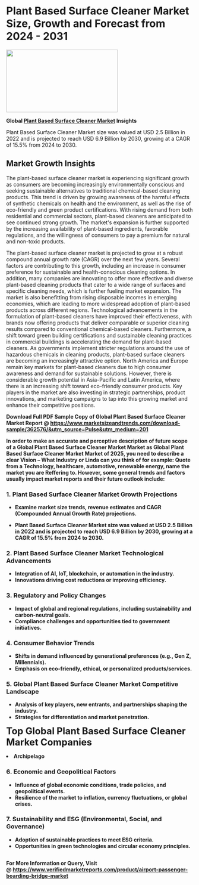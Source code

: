 <H1>Plant Based Surface Cleaner Market Size, Growth and Forecast from 2024 - 2031</H1><img class="aligncenter size-medium wp-image-584254" src="https://thirdeyenews.in/wp-content/uploads/2024/09/Global-Market-Research-300x168.jpeg" alt="" width="300" height="168" /><p><strong>Global&nbsp;<a href="https://www.marketsizeandtrends.com/download-sample/362576/&amp;utm_source=Pulse&amp;utm_medium=201">Plant Based Surface Cleaner Market</a> Insights</strong></p><p>Plant Based Surface Cleaner Market size was valued at USD 2.5 Billion in 2022 and is projected to reach USD 6.9 Billion by 2030, growing at a CAGR of 15.5% from 2024 to 2030.</p><p><h2>Market Growth Insights</h2> <p>The plant-based surface cleaner market is experiencing significant growth as consumers are becoming increasingly environmentally conscious and seeking sustainable alternatives to traditional chemical-based cleaning products. This trend is driven by growing awareness of the harmful effects of synthetic chemicals on health and the environment, as well as the rise of eco-friendly and green product certifications. With rising demand from both residential and commercial sectors, plant-based cleaners are anticipated to see continued strong growth. The market's expansion is further supported by the increasing availability of plant-based ingredients, favorable regulations, and the willingness of consumers to pay a premium for natural and non-toxic products.</p> <p><strong></strong></p> <p>The plant-based surface cleaner market is projected to grow at a robust compound annual growth rate (CAGR) over the next few years. Several factors are contributing to this growth, including an increase in consumer preference for sustainable and health-conscious cleaning options. In addition, many companies are innovating to offer more effective and diverse plant-based cleaning products that cater to a wide range of surfaces and specific cleaning needs, which is further fueling market expansion. The market is also benefitting from rising disposable incomes in emerging economies, which are leading to more widespread adoption of plant-based products across different regions. Technological advancements in the formulation of plant-based cleaners have improved their effectiveness, with brands now offering products that deliver comparable or superior cleaning results compared to conventional chemical-based cleaners. Furthermore, a shift toward green building certifications and sustainable cleaning practices in commercial buildings is accelerating the demand for plant-based cleaners. As governments implement stricter regulations around the use of hazardous chemicals in cleaning products, plant-based surface cleaners are becoming an increasingly attractive option. North America and Europe remain key markets for plant-based cleaners due to high consumer awareness and demand for sustainable solutions. However, there is considerable growth potential in Asia-Pacific and Latin America, where there is an increasing shift toward eco-friendly consumer products. Key players in the market are also investing in strategic partnerships, product innovations, and marketing campaigns to tap into this growing market and enhance their competitive positions.</p> <p><strong></p><p><span class=""><strong>Download Full PDF Sample Copy of Global Plant Based Surface Cleaner Market Report</strong> @ <a href="https://www.marketsizeandtrends.com/download-sample/362576/&amp;utm_source=Pulse&amp;utm_medium=201" target="_blank">https://www.marketsizeandtrends.com/download-sample/362576/&amp;utm_source=Pulse&amp;utm_medium=201</a></span></p><p>In order to make an accurate and perceptive description of future scope of a Global&nbsp;Plant Based Surface Cleaner Market Market as Global&nbsp;Plant Based Surface Cleaner Market Market of 2025, you need to describe a clear Vision &ndash; What Industry or Linda can you think of for example: Quote from a Technology, healthcare, automotive, renewable energy, name the market you are Reffering to. However, some general trends and factors usually impact market reports and their future outlook include:</p><h3>1.&nbsp;<strong>Plant Based Surface Cleaner Market Growth Projections</strong></h3><ul><li>Examine market size trends, revenue estimates and CAGR (Compounded Annual Growth Rate) projections.</li><li><p>Plant Based Surface Cleaner Market size was valued at USD 2.5 Billion in 2022 and is projected to reach USD 6.9 Billion by 2030, growing at a CAGR of 15.5% from 2024 to 2030.</p></li></ul><h3>2.&nbsp;<strong>Plant Based Surface Cleaner Market Technological Advancements</strong></h3><ul><li>Integration of AI, IoT, blockchain, or automation in the industry.</li><li>Innovations driving cost reductions or improving efficiency.</li></ul><h3>3.&nbsp;<strong>Regulatory and Policy Changes</strong></h3><ul><li>Impact of global and regional regulations, including sustainability and carbon-neutral goals.</li><li>Compliance challenges and opportunities tied to government initiatives.</li></ul><h3>4.&nbsp;<strong>Consumer Behavior Trends</strong></h3><ul><li>Shifts in demand influenced by generational preferences (e.g., Gen Z, Millennials).</li><li>Emphasis on eco-friendly, ethical, or personalized products/services.</li></ul><h3>5.&nbsp;<strong>Global Plant Based Surface Cleaner Market Competitive Landscape</strong></h3><ul><li>Analysis of key players, new entrants, and partnerships shaping the industry.</li><li>Strategies for differentiation and market penetration.</li></ul><p data-pm-slice="1 1 []"><span style="color: inherit; font-family: inherit; font-size: 25px;">Top Global Plant Based Surface Cleaner Market Companies</span></p><div class="" data-test-id=""><p><li>Archipelago</li></p></div><h3>6.&nbsp;<strong>Economic and Geopolitical Factors</strong></h3><ul><li>Influence of global economic conditions, trade policies, and geopolitical events.</li><li>Resilience of the market to inflation, currency fluctuations, or global crises.</li></ul><h3>7.&nbsp;<strong>Sustainability and ESG (Environmental, Social, and Governance)</strong></h3><ul><li>Adoption of sustainable practices to meet ESG criteria.</li><li>Opportunities in green technologies and circular economy principles.</li></ul><h2><strong style="font-size: 14px;">For More Information or Query, Visit @&nbsp;</strong><a style="background-color: #ffffff; font-size: 14px;" href="https://www.marketsizeandtrends.com/report/plant-based-surface-cleaner-market/" target="_blank">https://www.verifiedmarketreports.com/product/airport-passenger-boarding-bridge-market</a></h2>
